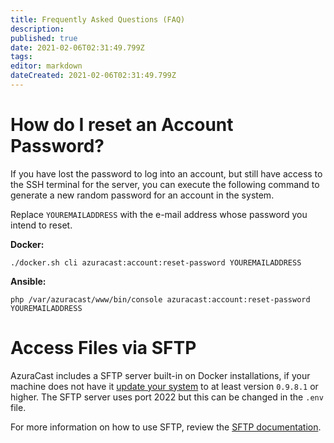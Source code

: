 ```yaml
---
title: Frequently Asked Questions (FAQ)
description: 
published: true
date: 2021-02-06T02:31:49.799Z
tags: 
editor: markdown
dateCreated: 2021-02-06T02:31:49.799Z
---
```


# How do I reset an Account Password?

If you have lost the password to log into an account, but still have access to the SSH terminal for the server, you can execute the following command to generate a new random password for an account in the system.

Replace `YOUREMAILADDRESS` with the e-mail address whose password you intend to reset.

**Docker:**
```
./docker.sh cli azuracast:account:reset-password YOUREMAILADDRESS
```

**Ansible:**
```
php /var/azuracast/www/bin/console azuracast:account:reset-password YOUREMAILADDRESS
```

# Access Files via SFTP

AzuraCast includes a SFTP server built-in on Docker installations, if your machine does not have it [update your system](/en/getting-started/updates) to at least version `0.9.8.1` or higher. The SFTP server uses port 2022 but this can be changed in the `.env` file.

For more information on how to use SFTP, review the [SFTP documentation](/en/user-guide/sftp-server).

#